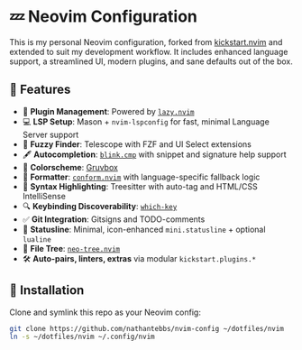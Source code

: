 # 💤 Neovim Configuration

This is my personal Neovim configuration, forked from [kickstart.nvim](https://github.com/nvim-lua/kickstart.nvim) and extended to suit my development workflow. It includes enhanced language support, a streamlined UI, modern plugins, and sane defaults out of the box.

## 🚀 Features

- 🧠 **Plugin Management**: Powered by [`lazy.nvim`](https://github.com/folke/lazy.nvim)
- 💻 **LSP Setup**: Mason + `nvim-lspconfig` for fast, minimal Language Server support
- 🔎 **Fuzzy Finder**: Telescope with FZF and UI Select extensions
- 🖋️ **Autocompletion**: [`blink.cmp`](https://github.com/saghen/blink.cmp) with snippet and signature help support
- 🎨 **Colorscheme**: [Gruvbox](https://github.com/ellisonleao/gruvbox.nvim)
- 🧼 **Formatter**: [`conform.nvim`](https://github.com/stevearc/conform.nvim) with language-specific fallback logic
- 🌳 **Syntax Highlighting**: Treesitter with auto-tag and HTML/CSS IntelliSense
- 🔍 **Keybinding Discoverability**: [`which-key`](https://github.com/folke/which-key.nvim)
- ✅ **Git Integration**: Gitsigns and TODO-comments
- 📜 **Statusline**: Minimal, icon-enhanced `mini.statusline` + optional `lualine`
- 📁 **File Tree**: [`neo-tree.nvim`](https://github.com/nvim-neo-tree/neo-tree.nvim)
- 🛠 **Auto-pairs, linters, extras** via modular `kickstart.plugins.*`

## 🧰 Installation

Clone and symlink this repo as your Neovim config:

```bash
git clone https://github.com/nathantebbs/nvim-config ~/dotfiles/nvim
ln -s ~/dotfiles/nvim ~/.config/nvim
